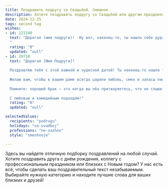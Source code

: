 ```yaml
---
title: Поздравить подругу со Свадьбой. Смешное
description: Хотите поздравить подругу со Свадьбой или другим праздником? Наш ИИ создаст незабываемое поздравление, а вы обязательно выделитесь среди других.  
date: 2024-12-25
tags: second tag
wishes:
- id: 121340
  text: "Дорогая (имя подруги)!  Ну вот, наконец-то, ты нашла себе дурака… э-э-э…  то есть, любимого человека, за которого замуж вышла!  Поздравляю!  Пусть ваша совместная жизнь будет полна любви, радости и…  ну, знаешь,  того самого, что на свадьбах принято скрывать под столом!  Горько! (но не сильно, а то потом голова болеть будет).
  "
  rating: "0"
  updated: "null"
- id: 29710
  text: "Дорогая [Имя Подруги]!
  
  Поздравляю тебя с этой важной и чудесной датой! Ты наконец-то нашла того самого человека, который будет поддерживать твои идеи даже в самых безумных начинаниях, вроде совместного выбора обоев или выбора места для отпуска!
  
  Желаю вам, чтобы в вашем доме всегда царили любовь, смех и запасы пиццы на случай «неудержимого» голода после напряжённого дня! Пусть ваши будни будут яркими, как самый красивый свадебный букет, а выходные — такими же расслабляющими, как ваша первая совместная утренняя кофейная рутиной.
  
  Помните: хороший брак — это когда вы оба притворяетесь, что не слышите, как громко чавкает тот, кто ест. Пусть ваша жизнь будет полна весёлых моментов, смешных историй и, конечно, поболее удачных мест для совместных фоточек!
  
  С любовью и комедийным подходом!"
  rating: "0"
  updated: "null"

selectedValues:
  recipients: "podrugu"
  holidays: "so-svadboj"
  professions: "ne-vazhno"
  style: "smeshnoje"

---
```


Здесь вы найдете отличную подборку поздравлений на любой случай.
Хотите поздравить друга с днём рождения, коллегу с профессиональным праздником или близких с Новым годом? У нас есть всё, чтобы сделать ваш поздравительный текст незабываемым. Выбирайте нужную категорию и находите лучшие слова для ваших близких и друзей!
